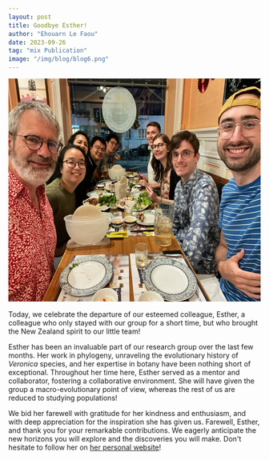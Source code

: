 ```yaml
---
layout: post
title: Goodbye Esther!
author: "Ehouarn Le Faou"
date: 2023-09-26
tag: "mix Publication"
image: "/img/blog/blog6.png"
---
```


<img src="/img/blog/blog6.1.jpg" alt="A great hike!" style="height: 446px; width:1100px;"/> 


Today, we celebrate the departure of our esteemed colleague, Esther, a colleague who only stayed with our group for a short time, but who brought the New Zealand spirit to our little team!

Esther has been an invaluable part of our research group over the last few months. Her work in phylogeny, unraveling the evolutionary history of *Veronica* species, and her expertise in botany have been nothing short of exceptional. Throughout her time here, Esther served as a mentor and collaborator, fostering a collaborative environment. She will have given the group a macro-evolutionary point of view, whereas the rest of us are reduced to studying populations!

We bid her farewell with gratitude for her kindness and enthusiasm, and with deep appreciation for the inspiration she has given us. Farewell, Esther, and thank you for your remarkable contributions. We eagerly anticipate the new horizons you will explore and the discoveries you will make. Don't hesitate to follow her on [her personal website](https://estherdale.github.io/)!